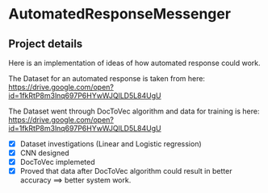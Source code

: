 # AutomatedResponseMessenger

## Project details
Here is an implementation of ideas of how automated response could work.

The Dataset for an automated response is taken from here:<br/>
https://drive.google.com/open?id=1fkRtP8m3lnq697P6HYwWJQlLD5L84UgU

The Dataset went through DocToVec algorithm and data for training is here:<br/>
https://drive.google.com/open?id=1fkRtP8m3lnq697P6HYwWJQlLD5L84UgU

- [x] Dataset investigations (Linear and Logistic regression)
- [x] CNN designed
- [x] DocToVec implemeted
- [x] Proved that  data after DocToVec algorithm could result in better accuracy ==> better system work.
